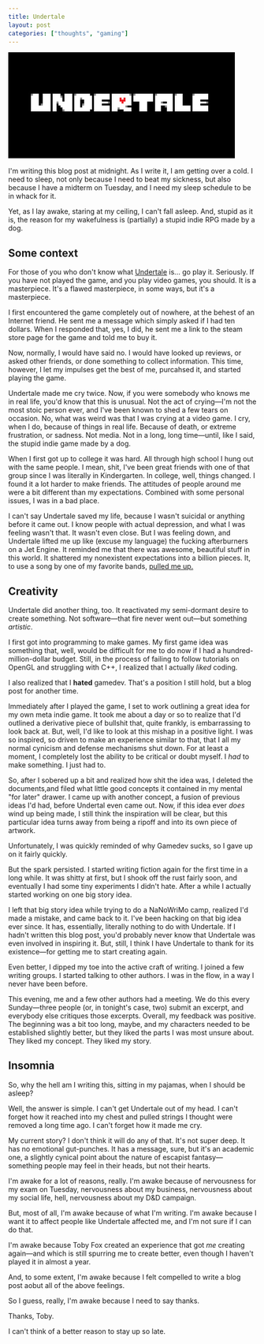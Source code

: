 ```yaml
---
title: Undertale
layout: post
categories: ["thoughts", "gaming"]
---
```


<img src="/blog/assets/undertale.jpg" alt="undertale logo" class="big-image">

I'm writing this blog post at midnight.
As I write it, I am getting over a cold.
I need to sleep, not only because I need to beat my sickness, but also because I have a midterm on Tuesday, and I need my sleep schedule to be in whack for it.


Yet, as I lay awake, staring at my ceiling, I can't fall asleep.
And, stupid as it is, the reason for my wakefulness is (partially) a stupid indie RPG made by a dog.

<!--more-->

## Some context

For those of you who don't know what [Undertale](http://store.steampowered.com/app/391540/) is... go play it.
Seriously.
If you have not played the game, and you play video games, you should.
It is a masterpiece.
It's a flawed masterpiece, in some ways, but it's a masterpiece.

I first encountered the game completely out of nowhere, at the behest of an Internet friend.
He sent me a message which simply asked if I had ten dollars.
When I responded that, yes, I did, he sent me a link to the steam store page for the game and told me to buy it.

Now, normally, I would have said no.
I would have looked up reviews, or asked other friends, or done something to collect information.
This time, however, I let my impulses get the best of me, purcahsed it, and started playing the game.

Undertale made me cry twice.
Now, if you were somebody who knows me in real life, you'd know that this is unusual.
Not the act of crying&mdash;I'm not the most stoic person ever, and I've been known to shed a few tears on occasion.
No, what was weird was that I was crying at a video game.
I cry, when I do, because of things in real life.
Because of death, or extreme frustration, or sadness.
Not media.
Not in a long, long time&mdash;until, like I said, the stupid indie game made by a dog.

When I first got up to college it was hard.
All through high school I hung out with the same people.
I mean, shit, I've been great friends with one of that group since I was literally in Kindergarten.
In college, well, things changed.
I found it a lot harder to make friends.
The attitudes of people around me were a bit different than my expectations.
Combined with some personal issues, I was in a bad place.

I can't say Undertale saved my life, because I wasn't suicidal or anything before it came out.
I know people with actual depression, and what I was feeling wasn't that.
It wasn't even close.
But I was feeling down, and Undertale lifted me up like (excuse my language) the fucking afterburners on a Jet Engine.
It reminded me that there was awesome, beautiful stuff in this world.
It shattered my nonexistent expectations into a billion pieces.
It, to use a song by one of my favorite bands, [pulled me up.](https://www.youtube.com/watch?v=9FUdjYOuEUQ)

## Creativity

Undertale did another thing, too.
It reactivated my semi-dormant desire to create something.
Not software&mdash;that fire never went out&mdash;but something *artistic*.

I first got into programming to make games.
My first game idea was something that, well, would be difficult for me to do now if I had a hundred-million-dollar budget.
Still, in the process of failing to follow tutorials on OpenGL and struggling with C++, I realized that I actually *liked* coding.

I also realized that I **hated** gamedev.
That's a position I still hold, but a blog post for another time.

Immediately after I played the game, I set to work outlining a great idea for my own meta indie game.
It took me about a day or so to realize that I'd outlined a derivative piece of bullshit that, quite frankly, is embarrassing to look back at.
But, well, I'd like to look at this mishap in a positive light.
I was so inspired, so driven to make an experience similar to that, that I all my normal cynicism and defense mechanisms shut down.
For at least a moment, I completely lost the ability to be critical or doubt myself.
I *had* to make something.
I just had to.

So, after I sobered up a bit and realized how shit the idea was, I deleted the documents,and filed what little good concepts it contained in my mental "for later" drawer.
I came up with another concept, a fusion of previous ideas I'd had, before Undertal even came out.
Now, if this idea ever *does* wind up being made, I still think the inspiration will be clear, but this particular idea turns away from being a ripoff and into its own piece of artwork.

Unfortunately, I was quickly reminded of why Gamedev sucks, so I gave up on it fairly quickly.

But the spark persisted.
I started writing fiction again for the first time in a long while.
It was shitty at first, but I shook off the rust fairly soon, and eventually I had some tiny experiments I didn't hate.
After a while I actually started working on one big story idea.

I left that big story idea while trying to do a NaNoWriMo camp, realized I'd made a mistake, and came back to it.
I've been hacking on that big idea ever since.
It has, essentially, literally nothing to do with Undertale.
If I hadn't written this blog post, you'd probably never know that Undertale was even involved in inspiring it.
But, still, I think I have Undertale to thank for its existence&mdash;for getting me to start creating again.

Even better, I dipped my toe into the active craft of writing.
I joined a few writing groups.
I started talking to other authors.
I was in the flow, in a way I never have been before.

This evening, me and a few other authors had a meeting.
We do this every Sunday&mdash;three people (or, in tonight's case, two) submit an excerpt, and everybody else critiques those excerpts.
Overall, my feedback was positive.
The beginning was a bit too long, maybe, and my characters needed to be established slightly better, but they liked the parts I was most unsure about.
They liked my concept.
They liked my story.

## Insomnia

So, why the hell am I writing this, sitting in my pajamas, when I should be asleep?

Well, the answer is simple.
I can't get Undertale out of my head.
I can't forget how it reached into my chest and pulled strings I thought were removed a long time ago.
I can't forget how it made me cry.

My current story?
I don't think it will do any of that.
It's not super deep.
It has no emotional gut-punches.
It has a message, sure, but it's an academic one, a slightly cynical point about the nature of escapist fantasy&mdash;something people may feel in their heads, but not their hearts.

I'm awake for a lot of reasons, really.
I'm awake because of nervousness for my exam on Tuesday, nervousness about my business, nervousness about my social life, hell, nervousness about my D&D campaign.

But, most of all, I'm awake because of what I'm writing.
I'm awake because I want it to affect people like Undertale affected me, and I'm not sure if I can do that.

I'm awake because Toby Fox created an experience that got *me* creating again&mdash;and which is still spurring me to create better, even though I haven't played it in almost a year.

And, to some extent, I'm awake because I felt compelled to write a blog post aobut all of the above feelings.

So I guess, really, I'm awake because I need to say thanks.

Thanks, Toby.

I can't think of a better reason to stay up so late.
